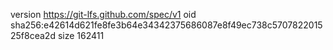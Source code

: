 version https://git-lfs.github.com/spec/v1
oid sha256:e42614d621fe8fe3b64e34342375686087e8f49ec738c570782201525f8cea2d
size 162411
